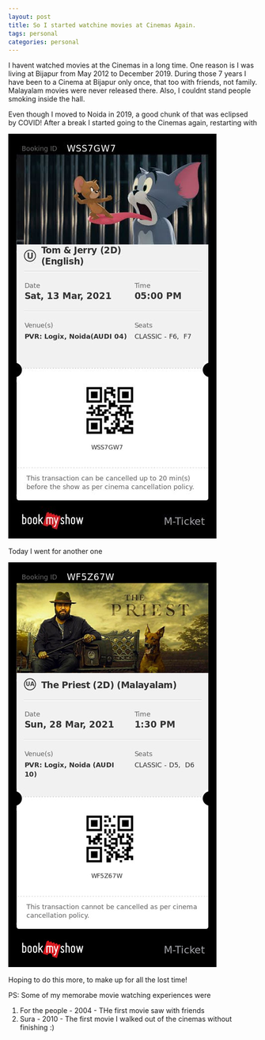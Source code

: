 ```yaml
---
layout: post
title: So I started watchine movies at Cinemas Again. 
tags: personal
categories: personal
---
```


I havent watched movies at the Cinemas in a long time. One reason is I was living at Bijapur from May 2012 to December 2019. During those 7 years I have been to a Cinema at Bijapur only once, that too with friends, not family. Malayalam movies were never released there. Also, I couldnt stand people smoking inside the hall. 

Even though I moved to Noida in 2019, a good chunk of that was eclipsed by COVID! After a break I started going to the Cinemas again, restarting with

![Tom and Jerry](/assets/media/movies/TomAndJerry.jpg)

Today I went for another one

![The Priest](/assets/media/movies/ThePriest.jpg)


Hoping to do this more, to make up for all the lost time!

PS: Some of my memorabe movie watching experiences were
1. For the people - 2004 - THe first movie saw with friends
2. Sura - 2010 - The first movie I walked out of the cinemas without finishing :)
